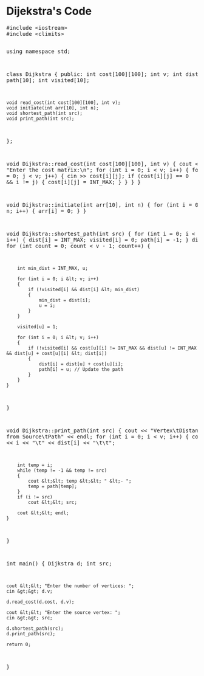 <html lang="en">
<head>
    <meta charset="UTF-8">
    <meta name="viewport" content="width=device-width, initial-scale=1.0">
</head>
<body>
      <h1>Dijekstra's Code</h1>
    <pre>
#include &lt;iostream&gt;
#include &lt;climits&gt;

using namespace std;

class Dijkstra
{
public:
    int cost[100][100];
    int v;
    int dist[10]; 
    int path[10]; 
    int visited[10]; 

    void read_cost(int cost[100][100], int v);
    void initiate(int arr[10], int n);
    void shortest_path(int src);
    void print_path(int src);
};

void Dijkstra::read_cost(int cost[100][100], int v)
{
    cout &lt;&lt; "Enter the cost matrix:\n";
    for (int i = 0; i &lt; v; i++)
    {
        for (int j = 0; j &lt; v; j++)
        {
            cin &gt;&gt; cost[i][j];
            if (cost[i][j] == 0 && i != j)
            {
                cost[i][j] = INT_MAX; 
            }
        }
    }
}

void Dijkstra::initiate(int arr[10], int n)
{
    for (int i = 0; i &lt; n; i++)
    {
        arr[i] = 0;
    }
}

void Dijkstra::shortest_path(int src)
{
    for (int i = 0; i &lt; v; i++)
    {
        dist[i] = INT_MAX;
        visited[i] = 0;
        path[i] = -1;
    }
    dist[src] = 0; 
    for (int count = 0; count &lt; v - 1; count++)
    {

    
        int min_dist = INT_MAX, u;

        for (int i = 0; i &lt; v; i++)
        {
            if (!visited[i] && dist[i] &lt; min_dist)
            {
                min_dist = dist[i];
                u = i;
            }
        }

        visited[u] = 1; 

        for (int i = 0; i &lt; v; i++)
        {
            if (!visited[i] && cost[u][i] != INT_MAX && dist[u] != INT_MAX && dist[u] + cost[u][i] &lt; dist[i])
            {
                dist[i] = dist[u] + cost[u][i];
                path[i] = u; // Update the path
            }
        }
    }
}

void Dijkstra::print_path(int src)
{
    cout &lt;&lt; "Vertex\tDistance from Source\tPath" &lt;&lt; endl;
    for (int i = 0; i &lt; v; i++)
    {
        cout &lt;&lt; i &lt;&lt; "\t" &lt;&lt; dist[i] &lt;&lt; "\t\t";

        int temp = i;
        while (temp != -1 && temp != src)
        {
            cout &lt;&lt; temp &lt;&lt; " &lt;- ";
            temp = path[temp];
        }
        if (i != src)
            cout &lt;&lt; src;

        cout &lt;&lt; endl;
    }
}

int main()
{
    Dijkstra d;
    int src;

    cout &lt;&lt; "Enter the number of vertices: ";
    cin &gt;&gt; d.v;

    d.read_cost(d.cost, d.v);

    cout &lt;&lt; "Enter the source vertex: ";
    cin &gt;&gt; src;

    d.shortest_path(src);
    d.print_path(src);

    return 0;
}
    </pre>
</body>
</html>
